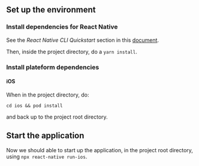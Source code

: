 ## Set up the environment

### Install dependencies for React Native

See the *React Native CLI Quickstart* section in this [document](https://reactnative.dev/docs/environment-setup/#Installing-dependencies).

Then, inside the project directory, do a `yarn install`.

### Install plateform dependencies 

#### iOS

When in the project directory, do:

```shell
cd ios && pod install
```

and back up to the project root directory.

## Start the application

Now we should able to start up the application, in the project root directory, using `npx react-native run-ios`.

